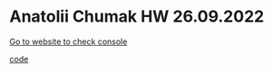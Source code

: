 # Anatolii Chumak HW 26.09.2022

[Go to website to check console](https://tolik4umak.github.io/TEL_RAN_PROF/FE/HW/10_OKT/02__HW__26.09.2022/index.html)

[code](https://github.com/Tolik4umak/TEL_RAN_PROF/blob/main/FE/HW/10_OKT/02__HW__26.09.2022/script.js)
